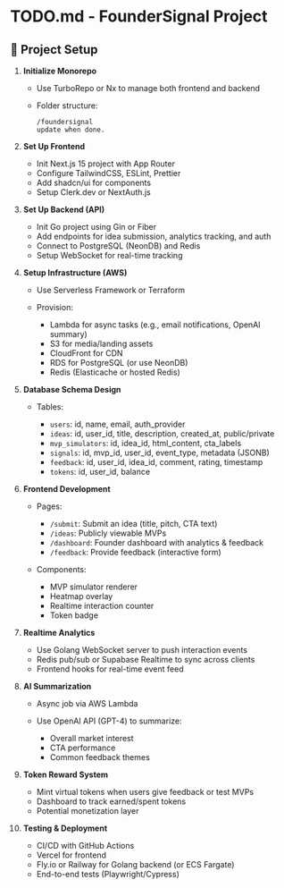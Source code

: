# TODO.md - FounderSignal Project

## 📁 Project Setup

1. **Initialize Monorepo**

   - Use TurboRepo or Nx to manage both frontend and backend
   - Folder structure:

     ```
     /foundersignal
     update when done.
     ```

2. **Set Up Frontend**

   - Init Next.js 15 project with App Router
   - Configure TailwindCSS, ESLint, Prettier
   - Add shadcn/ui for components
   - Setup Clerk.dev or NextAuth.js

3. **Set Up Backend (API)**

   - Init Go project using Gin or Fiber
   - Add endpoints for idea submission, analytics tracking, and auth
   - Connect to PostgreSQL (NeonDB) and Redis
   - Setup WebSocket for real-time tracking

4. **Setup Infrastructure (AWS)**

   - Use Serverless Framework or Terraform
   - Provision:

     - Lambda for async tasks (e.g., email notifications, OpenAI summary)
     - S3 for media/landing assets
     - CloudFront for CDN
     - RDS for PostgreSQL (or use NeonDB)
     - Redis (Elasticache or hosted Redis)

5. **Database Schema Design**

   - Tables:

     - `users`: id, name, email, auth_provider
     - `ideas`: id, user_id, title, description, created_at, public/private
     - `mvp_simulators`: id, idea_id, html_content, cta_labels
     - `signals`: id, mvp_id, user_id, event_type, metadata (JSONB)
     - `feedback`: id, user_id, idea_id, comment, rating, timestamp
     - `tokens`: id, user_id, balance

6. **Frontend Development**

   - Pages:

     - `/submit`: Submit an idea (title, pitch, CTA text)
     - `/ideas`: Publicly viewable MVPs
     - `/dashboard`: Founder dashboard with analytics & feedback
     - `/feedback`: Provide feedback (interactive form)

   - Components:

     - MVP simulator renderer
     - Heatmap overlay
     - Realtime interaction counter
     - Token badge

7. **Realtime Analytics**

   - Use Golang WebSocket server to push interaction events
   - Redis pub/sub or Supabase Realtime to sync across clients
   - Frontend hooks for real-time event feed

8. **AI Summarization**

   - Async job via AWS Lambda
   - Use OpenAI API (GPT-4) to summarize:

     - Overall market interest
     - CTA performance
     - Common feedback themes

9. **Token Reward System**

   - Mint virtual tokens when users give feedback or test MVPs
   - Dashboard to track earned/spent tokens
   - Potential monetization layer

10. **Testing & Deployment**

    - CI/CD with GitHub Actions
    - Vercel for frontend
    - Fly.io or Railway for Golang backend (or ECS Fargate)
    - End-to-end tests (Playwright/Cypress)
